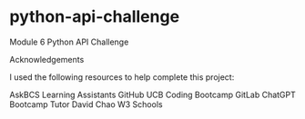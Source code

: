 # python-api-challenge
Module 6 Python API Challenge

Acknowledgements

I used the following resources to help complete this project:

AskBCS Learning Assistants
GitHub
UCB Coding Bootcamp GitLab
ChatGPT
Bootcamp Tutor David Chao
W3 Schools
